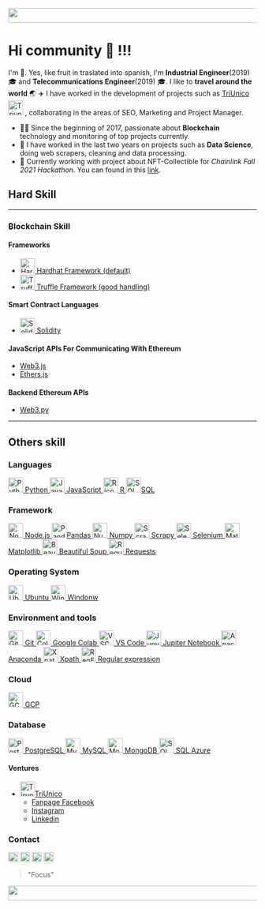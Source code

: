 
<img  src="https://bit.ly/3ekNzv1" width="1145" height="30" >

# Hi community 👋 !!!

I'm 🍍. Yes, like fruit in traslated into spanish, I'm **Industrial Engineer**(2019):mortar_board: and **Telecommunications Engineer**(2019) :mortar_board:. I like to **travel around the world** :earth_asia: :airplane: I have worked in the development of projects such as [TriUnico](https://triunico.com)<a href="https://triunico.com/"><img height="30" src="https://bit.ly/3e3VIoB" alt="Triunico icono"></a> , collaborating in the areas of SEO, Marketing and Project Manager.

- 💪🏼 Since the beginning of 2017, passionate about **Blockchain** technology and monitoring of top projects currently.
- 🔭 I have worked in the last two years on projects such as **Data Science**, doing web scrapers, cleaning and data processing.
- 🌱 Currently working with project about NFT-Collectible for *Chainlink Fall 2021 Hackathon*. You can found in this [link](https://github.com/pinajmr/NFT-Collectible-Humans).


## Hard Skill

------------

### ₿lockchain Skill 
#### Frameworks
* <a href="https://hardhat.org"><img height="30" src="https://bit.ly/3wUmjwi" alt="Hardhat icono"> Hardhat Framework (default) </a>
* <a href="https://bit.ly/3tHdvXY"><img height="30" src="https://bit.ly/2RKAROi" alt="Truffle Suite icono"> Truffle Framework (good handling)</a> 
 
#### Smart Contract Languages
* <a href="https://bit.ly/3dC9m1S"><img height="30" src="https://bit.ly/3xdusLY" alt="Solidity icono"> Solidity </a> 

#### JavaScript APIs For Communicating With Ethereum
* [Web3.js](https://web3js.readthedocs.io/en/v1.3.4/)
* [Ethers.js](https://docs.ethers.io/)

#### Backend Ethereum APIs
* [Web3.py](https://web3py.readthedocs.io/en/stable/)

-----------
## Others skill

### Languages
<a href="https://www.python.org/"><img height="30" src="https://bit.ly/2QLpqp8" alt="Python icono"> Python </a>
<a href="https://www.javascript.com/"><img height="30" src="https://bit.ly/3vHCkE3" alt="JavaScript icono"> JavaScript </a>
<a href="https://www.r-project.org/"><img height="30" src="https://bit.ly/32z75yr" alt="R icono"> R </a>
<a href="https://bit.ly/2QmzlBJ"><img height="30" src="https://bit.ly/3sGvA7p" alt="SQL icono">SQL</a>

### Framework
<a href="https://nodejs.org/"><img height="30" src="https://bit.ly/3vzfjD7" alt="Nodojs icono" > Node.js </a>
<a href="https://pandas.pydata.org/"><img height="30" src="https://bit.ly/3nlSBeV" alt="Pandas icono" >Pandas </a>
<a href="https://numpy.org/install/"><img height="30" src="https://bit.ly/3n8RBui" alt="Numpy icono"> Numpy </a>
<a href="https://scrapy.org/"><img height="30" src="https://bit.ly/3eqIWiO" alt="Scrapy icono"> Scrapy </a>
<a href="https://www.selenium.dev/"><img height="30" src="https://bit.ly/3avMi32" alt="Selenium icono"> Selenium </a>
<a href="https://matplotlib.org/"><img height="30" src="https://bit.ly/3dFQn6D" alt="Matplotlib icono"> Matplotlib </a>
<a href="https://bit.ly/3enyx7B"><img height="30" src="https://bit.ly/3sGiozl" alt="Beautiful Soup icono"> Beautiful Soup </a>
<a href="https://bit.ly/3tJDxKd"><img height="30" src="https://bit.ly/3sHZdVV" alt="Requests icono"> Requests </a>

### Operating System

<a href="https://ubuntu.com/"><img height="30" src="https://bit.ly/3xxX0jm" alt="Ubuntu icono"> Ubuntu </a>
<a href="https://bit.ly/3ngq9ek"><img height="30" src="https://bit.ly/2QNS0WN" alt="Windonw icono"> Windonw </a>

### Environment and tools

<a href="https://github.com"><img height="30" src="https://bit.ly/32y9Pf9" alt="GitHub icono"> Git </a>
<a href="https://colab.research.google.com/"><img height="30" src="https://bit.ly/3gBdUaC" alt="Colab icono"> Google Colab </a>
<a href="https://bit.ly/3ve2MF1"><img height="30" src="https://bit.ly/3tDWZbe" alt="VSCode icono"> VS Code </a>
<a href="https://jupyter.org/"><img height="30" src="https://bit.ly/32CBkVc" alt="Jupyter Notebook icono"> Jupiter Notebook </a>
<a href="https://www.anaconda.com"><img height="30" src="https://bit.ly/3hezBtZ" alt="Anaconda icono"> Anaconda </a>
<a href="https://bit.ly/3epuVlu"><img height="30" src="https://bit.ly/3xgGMuM" alt="Xpath icono"> Xpath </a>
<a href="https://bit.ly/3equ0S5"><img height="30" src="https://bit.ly/3hfN4BA" alt="RegEx icono"> Regular expression </a>


### Cloud
<a href="https://cloud.google.com/"><img height="30" src="https://cloud.google.com/images/social-icon-google-cloud-1200-630.png" alt="GCP icono"> GCP </a>

### Database
<a href="https://www.postgresql.org/"><img height="30" src="https://bit.ly/3tJE9Q1" alt="PostgreSQL icono"> PostgreSQL </a>
<a href="https://www.mysql.com/"><img height="30" src="https://bit.ly/3sBK8Fn" alt="MySQL icono"> MySQL </a>
<a href="https://www.mongodb.com/"><img height="30" src="https://bit.ly/3n8QniA" alt="MongoDB icono"> MongoDB </a>
<a href="https://bit.ly/2PgfmnQ"><img height="30" src="https://bit.ly/3tGRZmj" alt="SQL Azure icono"> SQL Azure </a>

#### Ventures
- <a href="https://triunico.com"><img height="30" src="https://bit.ly/3e3VIoB" alt="Tirunico icono">TriUnico</a>
  - [Fanpage Facebook](https://www.facebook.com/TriUnico/)
  - [Instagram](https://www.instagram.com/triunico_/)
  - [Linkedin](https://www.linkedin.com/company/triunico/)

### Contact

<a href="https://www.linkedin.com/in/pinajmr/"><img height="20" src="https://bit.ly/32CqoH6" alt="Linkedin icono"></a> 
<a href="https://twitter.com/pinajmr"><img height="20" src="https://bit.ly/2QmAR6T" alt="Twitter icono"></a> 
<a href="https://t.me/pinajmr"><img height="20" src="https://bit.ly/3sBJKGV" alt="Telegram icono"></a> 
<a href="https://mail.google.com/mail/u/0/?view=cm&fs=1&tf=1&source=mailto&to=pinajoma0@gmail.com"><img height="20" src="https://bit.ly/3guyIAU" alt="Correo icono"></a> 
>"Focus"


<img  src="https://bit.ly/3ekNzv1" width="1145" height="30" >
